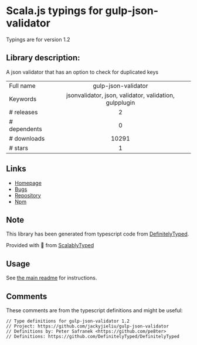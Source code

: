 
# Scala.js typings for gulp-json-validator

Typings are for version 1.2

## Library description:
A json validator that has an option to check for duplicated keys

|                    |                 |
| ------------------ | :-------------: |
| Full name          | gulp-json-validator |
| Keywords           | jsonvalidator, json, validator, validation, gulpplugin |
| # releases         | 2 |
| # dependents       | 0 |
| # downloads        | 10291 |
| # stars            | 1 |

## Links
- [Homepage](https://github.com/jackyjieliu/gulp-json-validator)
- [Bugs](https://github.com/jackyjieliu/gulp-json-validator/issues)
- [Repository](https://github.com/jackyjieliu/gulp-json-validator)
- [Npm](https://www.npmjs.com/package/gulp-json-validator)
    


## Note
This library has been generated from typescript code from [DefinitelyTyped](https://definitelytyped.org).

Provided with :purple_heart: from [ScalablyTyped](https://github.com/oyvindberg/ScalablyTyped)

## Usage
See [the main readme](../../readme.md) for instructions.

## Comments

These comments are from the typescript definitions and might be useful:
```
// Type definitions for gulp-json-validator 1.2
// Project: https://github.com/jackyjieliu/gulp-json-validator
// Definitions by: Peter Safranek <https://github.com/pe8ter>
// Definitions: https://github.com/DefinitelyTyped/DefinitelyTyped

```

